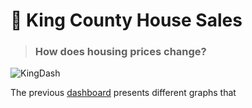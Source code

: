 # 🏡 King County House Sales

> ### How does housing prices change?

![KingDash](https://github.com/MCDC172/DS-Journey/assets/133555383/fed9d507-076d-47cc-8352-5ee8e67b58a8)

The previous [dashboard](https://public.tableau.com/shared/6G5CTQ5X5?:display_count=n&:origin=viz_share_link) presents different graphs that 
